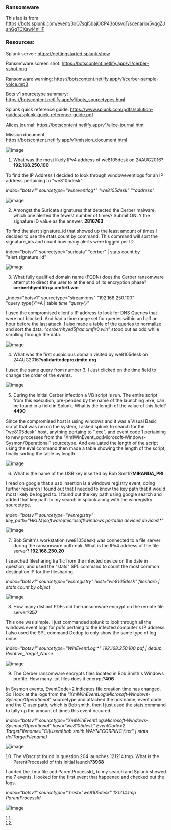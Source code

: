 ### Ransomware
This lab is from https://bots.splunk.com/event/3oQ7sqI5bajOCP43o0svqT/scenario/5vqgZJanGgTCXawi4nliIF

### Resources: 

Splunk server: https://gettingstarted.splunk.show

Ransomware screen shot: https://botscontent.netlify.app/v1/cerber-sshot.png

Ransomware warning: https://botscontent.netlify.app/v1/cerber-sample-voice.mp3

Bots v1 sourcetype summary: https://botscontent.netlify.app/v1/bots_sourcetypes.html

Splunk quick reference guide: https://www.splunk.com/pdfs/solution-guides/splunk-quick-reference-guide.pdf

Alices journal: https://botscontent.netlify.app/v1/alice-journal.html

Mission document: https://botscontent.netlify.app/v1/mission_document.html

![image](https://github.com/user-attachments/assets/13365371-2e21-490b-a4f7-ccf8710f5f6c)

1. What was the most likely IPv4 address of we8105desk on 24AUG2016? **192.168.250.100**

To find the IP Address I decided to look through windoweventlogs for an IP address pertaining to "we8105desk"

_index="botsv1" sourcetype="wineventlog*"  "we8105desk" "*address"_

![image](https://github.com/user-attachments/assets/7db9830d-6e0a-47a7-ace6-e6cbfe9932cb)

2. Amongst the Suricata signatures that detected the Cerber malware, which one alerted the fewest number of times? Submit ONLY the signature ID value as the answer. **2816763**

To find the alert signature_id that showed up the least amount of times I decided to use the stats count by command. This command will sort the signature_ids and count how many alerts were logged per ID.

index="botsv1" sourcetype="suricata"  "cerber" | stats count by  "alert.signature_id"

![image](https://github.com/user-attachments/assets/57aa7f0e-4707-463f-9e31-30e3cee7e89e)

3. What fully qualified domain name (FQDN) does the Cerber ransomware attempt to direct the user to at the end of its encryption phase? **cerberhhyed5frqa.xmfir0.win**

_index="botsv1" sourcetype="stream:dns" "192.168.250.100" "query_type{}"=A  | table _time "query{}"_

I used the compromised client's IP address to look for DNS Queries that were not blocked. And had a time range set for queries within an half an hour before the last attack. I also made a table of the queries to normalize and sort the data.  _"cerberhhyed5frqa.xmfir0.win"_ stood out as odd while scrolling through the data.

![image](https://github.com/user-attachments/assets/875af7a0-881a-4608-9895-bc5c3e2beac9)

4. What was the first suspicious domain visited by we8105desk on 24AUG2016?**solidaritedeproximite.org**

I used the same query from number 3. I Just clicked on the time field to change the order of the events.

![image](https://github.com/user-attachments/assets/c5afaaa8-3813-43c9-a8f9-6249f0fda52e)

5. During the initial Cerber infection a VB script is run. The entire script from this execution, pre-pended by the name of the launching .exe, can be found in a field in Splunk. What is the length of the value of this field?**4490**

Since the compromised host is using windows and it was a Visual Basic script that was ran on the system, I asked splunk to search for the "we8105desk" host, anything pertaing to ".exe", and event code 1 pertaining to new processes from the "XmlWinEventLog:Microsoft-Windows-Sysmon/Operational" sourcetype. And evaluated the length of the script using the eval command then made a table showing the length of the script, finally sorting the table by length. 

![image](https://github.com/user-attachments/assets/4c7c9657-fc07-48a4-9e33-d06d108b8c37)

6. What is the name of the USB key inserted by Bob Smith?**MIRANDA_PRI**

I read on google that a usb insertion is a windows registry event, doing further research I found out that I needed to know the key path that it would most likely be logged to. I found out the key path using google search and added that key path to my search in splunk along with the winregistry sourcetype.

_index="botsv1" sourcetype="winregistry" key_path="HKLM\\software\\microsoft\\windows portable devices\\devices\\*"_

![image](https://github.com/user-attachments/assets/4afb6317-9c50-46fc-b5be-499f8927d7e1)

7. Bob Smith's workstation (we8105desk) was connected to a file server during the ransomware outbreak. What is the IPv4 address of the file server? **192.168.250.20**

I searched filesharing traffic from the infected device on the date in question, and used the "stats" SPL command to count the most common destination IP for the filesharing.

_index="botsv1" sourcetype="winregistry"  host="we8105desk" fileshare | stats count by object_

![image](https://github.com/user-attachments/assets/c42447ba-1590-4f98-871b-6e876ac4b094)

8. How many distinct PDFs did the ransomware encrypt on the remote file server?**257**

This one was simple. I just commanded splunk to look through all the windows event logs for pdfs pertaing to the infected computer's IP address. I also used the SPL command Dedup to only show the same type of log once.  

_index="botsv1" sourcetype="WinEventLog:*"   192.168.250.100 pdf | dedup Relative_Target_Name_

![image](https://github.com/user-attachments/assets/38478a1b-64b8-478d-ba6e-7ccc69b4b258)


9. The Cerber ransomware encrypts files located in Bob Smith's Windows profile. How many .txt files does it encrypt?**406**

In Sysmon events, EventCode=2 indicates file creation time has changed. So I look at the logs from the _"XmlWinEventLog:Microsoft-Windows-Sysmon/Operational"_ sourcetype and attached the hostname, event code and the C user path, which is Bob smith, then I just used the stats command to tally up the amount of times this event occured. 

_index="botsv1" sourcetype="XmlWinEventLog:Microsoft-Windows-Sysmon/Operational"  host="we8105desk"  EventCode=2 TargetFilename="C:\\Users\\bob.smith.WAYNECORPINC\\*.txt" | stats dc(TargetFilename)_

![image](https://github.com/user-attachments/assets/5a3f6686-38d3-4e80-a080-092343e57b98)

10. The VBscript found in question 204 launches 121214.tmp. What is the ParentProcessId of this initial launch?**3968**

I added the .tmp file and ParentProcessId_ to my search and Splunk showed me 7 events. I looked for the first event that happened and checked out the logs. 

_index="botsv1" sourcetype=* host="we8105desk"  121214.tmp ParentProcessId_

![image](https://github.com/user-attachments/assets/fcc421a5-a8f1-46f0-b265-6920619e0cc7)

11.

12.

